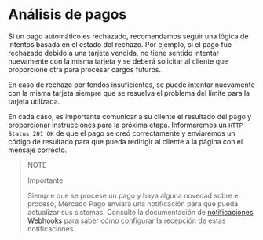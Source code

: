 # Análisis de pagos

Si un pago automático es rechazado, recomendamos seguir una lógica de intentos basada en el estado del rechazo. Por ejemplo, si el pago fue rechazado debido a una tarjeta vencida, no tiene sentido intentar nuevamente con la misma tarjeta y se deberá solicitar al cliente que proporcione otra para procesar cargos futuros.

En caso de rechazo por fondos insuficientes, se puede intentar nuevamente con la misma tarjeta siempre que se resuelva el problema del límite para la tarjeta utilizada.

En cada caso, es importante comunicar a su cliente el resultado del pago y proporcionar instrucciones para la próxima etapa. Informaremos un `HTTP Status 201 OK` de que el pago se creó correctamente y enviaremos un código de resultado para que pueda redirigir al cliente a la página con el mensaje correcto.

> NOTE
>
> Importante
>
> Siempre que se procese un pago y haya alguna novedad sobre el proceso, Mercado Pago enviará una notificación para que pueda actualizar sus sistemas. Consulte la documentación de [notificaciones Webhooks](/developers/es/docs/your-integrations/notifications/webhooks) para saber cómo configurar la recepción de estas notificaciones.